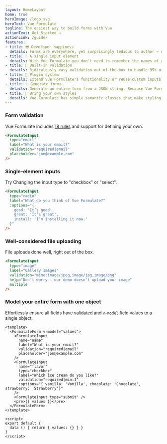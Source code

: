 ```yaml
---
layout: HomeLayout
home: true
heroImage: /logo.svg
heroText: Vue Formulate
tagline: The easiest way to build forms with Vue
actionText: Get Started →
actionLink: /guide/
features:
- title: 😎 Developer happiness
  details: Forms are everywhere, yet surprisingly tedious to author — well, not anymore. Vue Formulate provides a powerful and flexible API to developers that makes complex form creation a breeze.
- title: ☝️ A single input element
  details: With Vue Formulate you don't need to remember the names of a dozen components — all form elements are created with a single component. Easy!
- title: 🎯 Built-in validation
  details: Ridiculously easy validation out-of-the-box to handle 95% of use-cases. Help text, validation rules, and validation messages are simple props. Need more? You can add custom validations too.
- title: 🔌 Plugin system
  details: Extend Vue Formulate's functionality or reuse custom inputs, validation rules, and messages across projects by tapping into the plugin system. Make your plugin open source to share with others!
- title: ✨ Generate forms
  details: Generate an entire form from a JSON string. Because Vue Formulate uses a single input component, you can easily loop through an array and dynamically generate a form.
- title: 🎨 Bring your own styles
  details: Vue Formulate has simple semantic classes that make styling inputs a snap. Roll your own styles or choose one of our pre-baked themes.
---
```



### Form validation
Vue Formulate includes [18 rules](/guide/validation/) and support for defining your own.
```html live
<FormulateInput
  type="email"
  label="What is your email?"
  validation="required|email"
  placeholder="jon@example.com"
/>
```


### Single-element inputs
Try Changing the input type to "checkbox" or "select".

```html live
<FormulateInput
  type="radio"
  label="What do you think of Vue Formulate?"
  :options="{
    good: 'It’s good',
    great: 'It’s great',
    install: 'I’m installing it now.'
  }"
/>
```

### Well-considered file uploading
File uploads done well, right out of the box.
```html live
<FormulateInput
  type="image"
  label="Gallery Images"
  validation="mime:image/jpeg,image/jpg,image/png"
  help="Don’t worry — our demo doesn't upload your image"
  multiple
/>
```

### Model your entire form with one object
Effortlessly ensure all fields have validated and `v-model` field values to a single object.
```vue live
<template>
  <FormulateForm v-model="values">
    <FormulateInput
      name="name"
      label="What is your email?"
      validation="required|email"
      placeholder="jon@example.com"
    />
    <FormulateInput
      name="flavor"
      type="checkbox"
      label="Which ice cream do you like?"
      validation="required|min:1"
      :options="{ vanilla: 'Vanilla', chocolate: 'Chocolate', strawberry: 'Strawberry'}"
    />
    <FormulateInput type="submit" />
    <pre>{{ values }}</pre>
  </FormulateForm>
</template>

<script>
export default {
  data () { return { values: {} } }
}
</script>
```
